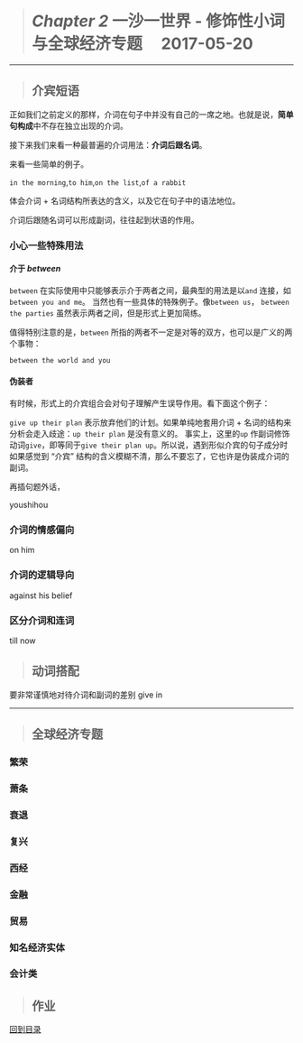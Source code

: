 ># *Chapter 2* 一沙一世界 - 修饰性小词与全球经济专题      2017-05-20

---

>## 介宾短语

正如我们之前定义的那样，介词在句子中并没有自己的一席之地。也就是说，**简单句构成**中不存在独立出现的介词。

接下来我们来看一种最普遍的介词用法：**介词后跟名词**。

来看一些简单的例子。

`in the morning`,`to him`,`on the list`,`of a rabbit`

体会介词 + 名词结构所表达的含义，以及它在句子中的语法地位。

介词后跟随名词可以形成副词，往往起到状语的作用。

### 小心一些特殊用法

#### 介于 *between*

`between` 在实际使用中只能够表示介于两者之间，最典型的用法是以`and` 连接，如`between you and me`。
当然也有一些具体的特殊例子。像`between us`， `between the parties` 虽然表示两者之间，但是形式上更加简练。

值得特别注意的是，`between` 所指的两者不一定是对等的双方，也可以是广义的两个事物：

`between the world and you`

#### 伪装者

有时候，形式上的介宾组合会对句子理解产生误导作用。看下面这个例子：

`give up their plan` 表示放弃他们的计划。如果单纯地套用介词 + 名词的结构来分析会走入歧途：`up their plan` 是没有意义的。
事实上，这里的`up` 作副词修饰动词`give`，即等同于`give their plan up`。所以说，遇到形似介宾的句子成分时如果感觉到 “介宾” 结构的含义模糊不清，那么不要忘了，它也许是伪装成介词的副词。

再插句题外话，

youshihou

### 介词的情感偏向

on him

### 介词的逻辑导向

against his belief

### 区分介词和连词

till now


>## 动词搭配
要非常谨慎地对待介词和副词的差别
give in

---

>## 全球经济专题

### 繁荣

### 萧条

### 衰退

### 复兴

### 西经

### 金融

### 贸易

### 知名经济实体

### 会计类

>## 作业

 
 
[回到目录](https://github.com/Comac123/EN666/blob/master/README.md)
